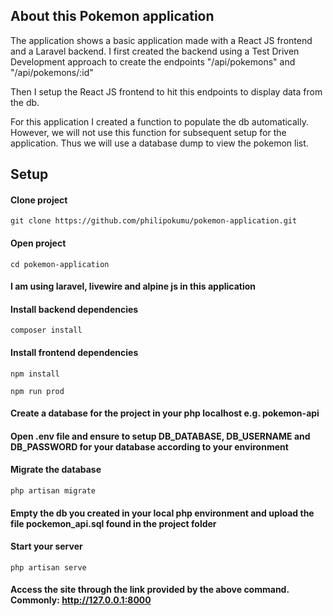 ## About this Pokemon application

The application shows a basic application made with a React JS frontend and a Laravel backend. I first created the backend using a Test Driven Development approach to create the endpoints "/api/pokemons" and "/api/pokemons/:id"

Then I setup the React JS frontend to hit this endpoints to display data from the db.

For this application I created a function to populate the db automatically. However, we will not use this function for subsequent setup for the application. Thus we will use a database dump to view the pokemon list.

## Setup

#### Clone project

```
git clone https://github.com/philipokumu/pokemon-application.git
```

#### Open project

```
cd pokemon-application
```

#### I am using laravel, livewire and alpine js in this application

#### Install backend dependencies

```
composer install
```

#### Install frontend dependencies

```
npm install

npm run prod
```

#### Create a database for the project in your php localhost e.g. pokemon-api

#### Open .env file and ensure to setup DB_DATABASE, DB_USERNAME and DB_PASSWORD for your database according to your environment

#### Migrate the database

```
php artisan migrate
```

#### Empty the db you created in your local php environment and upload the file pockemon_api.sql found in the project folder

#### Start your server

```
php artisan serve
```

#### Access the site through the link provided by the above command. Commonly: http://127.0.0.1:8000
